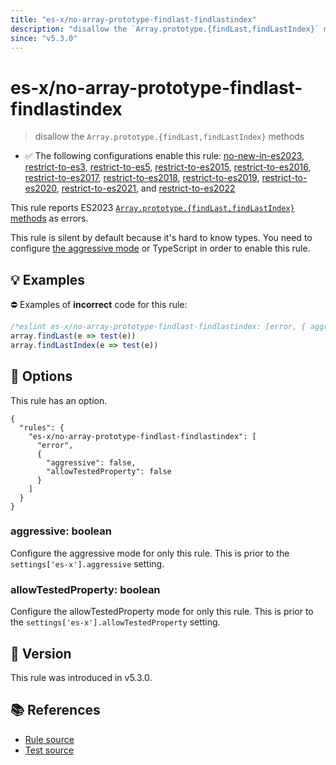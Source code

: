 ```yaml
---
title: "es-x/no-array-prototype-findlast-findlastindex"
description: "disallow the `Array.prototype.{findLast,findLastIndex}` methods"
since: "v5.3.0"
---
```


# es-x/no-array-prototype-findlast-findlastindex
> disallow the `Array.prototype.{findLast,findLastIndex}` methods

- ✅ The following configurations enable this rule: [no-new-in-es2023], [restrict-to-es3], [restrict-to-es5], [restrict-to-es2015], [restrict-to-es2016], [restrict-to-es2017], [restrict-to-es2018], [restrict-to-es2019], [restrict-to-es2020], [restrict-to-es2021], and [restrict-to-es2022]

This rule reports ES2023 [`Array.prototype.{findLast,findLastIndex}` methods](https://github.com/tc39/proposal-array-find-from-last) as errors.

This rule is silent by default because it's hard to know types. You need to configure [the aggressive mode](../#the-aggressive-mode) or TypeScript in order to enable this rule.

## 💡 Examples

⛔ Examples of **incorrect** code for this rule:

<eslint-playground type="bad">

```js
/*eslint es-x/no-array-prototype-findlast-findlastindex: [error, { aggressive: true }] */
array.findLast(e => test(e))
array.findLastIndex(e => test(e))
```

</eslint-playground>

## 🔧 Options

This rule has an option.

```jsonc
{
  "rules": {
    "es-x/no-array-prototype-findlast-findlastindex": [
      "error",
      {
        "aggressive": false,
        "allowTestedProperty": false
      }
    ]
  }
}
```

### aggressive: boolean

Configure the aggressive mode for only this rule.
This is prior to the `settings['es-x'].aggressive` setting.

### allowTestedProperty: boolean

Configure the allowTestedProperty mode for only this rule.
This is prior to the `settings['es-x'].allowTestedProperty` setting.

## 🚀 Version

This rule was introduced in v5.3.0.

## 📚 References

- [Rule source](https://github.com/eslint-community/eslint-plugin-es-x/blob/master/lib/rules/no-array-prototype-findlast-findlastindex.js)
- [Test source](https://github.com/eslint-community/eslint-plugin-es-x/blob/master/tests/lib/rules/no-array-prototype-findlast-findlastindex.js)

[no-new-in-es2023]: ../configs/index.md#no-new-in-es2023
[restrict-to-es3]: ../configs/index.md#restrict-to-es3
[restrict-to-es5]: ../configs/index.md#restrict-to-es5
[restrict-to-es2015]: ../configs/index.md#restrict-to-es2015
[restrict-to-es2016]: ../configs/index.md#restrict-to-es2016
[restrict-to-es2017]: ../configs/index.md#restrict-to-es2017
[restrict-to-es2018]: ../configs/index.md#restrict-to-es2018
[restrict-to-es2019]: ../configs/index.md#restrict-to-es2019
[restrict-to-es2020]: ../configs/index.md#restrict-to-es2020
[restrict-to-es2021]: ../configs/index.md#restrict-to-es2021
[restrict-to-es2022]: ../configs/index.md#restrict-to-es2022

